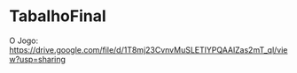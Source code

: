 # TabalhoFinal
 
O Jogo: https://drive.google.com/file/d/1T8mj23CvnvMuSLETlYPQAAlZas2mT_ql/view?usp=sharing
